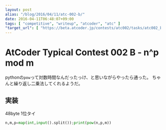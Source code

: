 ```yaml
---
layout: post
alias: "/blog/2016/04/11/atc-002-b/"
date: 2016-04-11T06:48:07+09:00
tags: [ "competitive", "writeup", "atcoder", "atc" ]
"target_url": [ "https://beta.atcoder.jp/contests/atc002/tasks/atc002_b" ]
---
```


# AtCoder Typical Contest 002 B - n^p mod m

pythonの`pow`って対数時間なんだったっけ、と思いながらやったら通った。
ちゃんと繰り返し二乗法してくれるようだ。

## 実装

48byte 1位タイ

``` python
n,m,p=map(int,input().split());print(pow(n,p,m))
```

